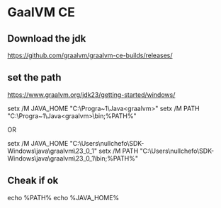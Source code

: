 # GaalVM CE

## Download the jdk

https://github.com/graalvm/graalvm-ce-builds/releases/


## set the path

https://www.graalvm.org/jdk23/getting-started/windows/



 setx /M JAVA_HOME "C:\Progra~1\Java\<graalvm>"
 setx /M PATH "C:\Progra~1\Java\<graalvm>\bin;%PATH%"


 OR

 setx /M JAVA_HOME "C:\Users\nullchefo\SDK-Windows\java\graalvm\23_0_1"
 setx /M PATH "C:\Users\nullchefo\SDK-Windows\java\graalvm\23_0_1\bin;%PATH%"

## Cheak if ok

 echo %PATH%
 echo %JAVA_HOME%